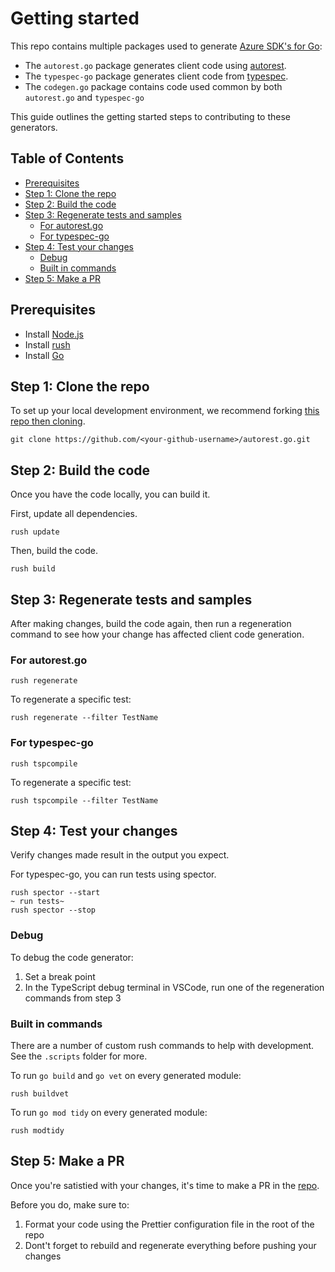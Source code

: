 # Getting started

This repo contains multiple packages used to generate [Azure SDK's for Go](https://github.com/Azure/azure-sdk-for-go):

- The `autorest.go` package generates client code using [autorest](https://github.com/Azure/autorest).
- The `typespec-go` package generates client code from [typespec](https://github.com/microsoft/typespec).
- The `codegen.go` package contains code used common by both `autorest.go` and `typespec-go`

This guide outlines the getting started steps to contributing to these generators.

## Table of Contents

- [Prerequisites](#prerequisites)
- [Step 1: Clone the repo](#step-1-clone-the-repo)
- [Step 2: Build the code](#step-2-build-the-code)
- [Step 3: Regenerate tests and samples](#step-3-regenerate-tests-and-samples)
  - [For autorest.go](#for-autorestgo)
  - [For typespec-go](#for-typespec-go)
- [Step 4: Test your changes](#step-4-test-your-changes)
  - [Debug](#debug)
  - [Built in commands](#built-in-commands)
- [Step 5: Make a PR](#step-5-make-a-pr)

## Prerequisites

- Install [Node.js](https://nodejs.org/download/)
- Install [rush](https://rushjs.io/pages/intro/get_started/)
- Install [Go](https://go.dev/doc/install)

## Step 1: Clone the repo

To set up your local development environment, we recommend forking [this repo then cloning](https://github.com/Azure/azure-sdk/blob/main/docs/policies/repobranching.md).

```terminal
git clone https://github.com/<your-github-username>/autorest.go.git
```

## Step 2: Build the code

Once you have the code locally, you can build it.

First, update all dependencies.

```terminal
rush update
```

Then, build the code.

```terminal
rush build
```

## Step 3: Regenerate tests and samples

After making changes, build the code again, then run a regeneration command to see how your change has affected client code generation.

### For autorest.go

```terminal
rush regenerate
```

To regenerate a specific test:

```terminal
rush regenerate --filter TestName
```

### For typespec-go

```terminal
rush tspcompile
```

To regenerate a specific test:

```terminal
rush tspcompile --filter TestName
```

## Step 4: Test your changes

Verify changes made result in the output you expect.

For typespec-go, you can run tests using spector.

```terminal
rush spector --start
~ run tests~
rush spector --stop
```

### Debug

To debug the code generator:

1. Set a break point
2. In the TypeScript debug terminal in VSCode, run one of the regeneration commands from step 3

### Built in commands

There are a number of custom rush commands to help with development. See the `.scripts` folder for more.

To run `go build` and `go vet` on every generated module:

```terminal
rush buildvet
```

To run `go mod tidy` on every generated module:

```terminal
rush modtidy
```

## Step 5: Make a PR

Once you're satistied with your changes, it's time to make a PR in the [repo](https://github.com/Azure/autorest.go/pulls).

Before you do, make sure to:

1. Format your code using the Prettier configuration file in the root of the repo
2. Dont't forget to rebuild and regenerate everything before pushing your changes

